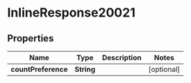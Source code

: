 

# InlineResponse20021


## Properties

Name | Type | Description | Notes
------------ | ------------- | ------------- | -------------
**countPreference** | **String** |  |  [optional]



